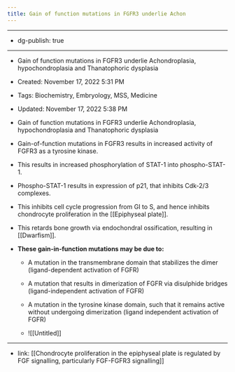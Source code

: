 ```yaml
---
title: Gain of function mutations in FGFR3 underlie Achon
---
```


- --

- dg-publish: true

- --

- Gain of function mutations in FGFR3 underlie Achondroplasia, hypochondroplasia and Thanatophoric dysplasia

- Created: November 17, 2022 5:31 PM

- Tags: Biochemistry, Embryology, MSS, Medicine

- Updated: November 17, 2022 5:38 PM

- Gain of function mutations in FGFR3 underlie Achondroplasia, hypochondroplasia and Thanatophoric dysplasia

- Gain-of-function mutations in FGFR3 results in increased activity of FGFR3 as a tyrosine kinase.

- This results in increased phosphorylation of STAT-1 into phospho-STAT-1.

- Phospho-STAT-1 results in expression of p21, that inhibits Cdk-2/3 complexes.

- This inhibits cell cycle progression from GI to S, and hence inhibits chondrocyte proliferation in the [[Epiphyseal plate]].

- This retards bone growth via endochondral ossification, resulting in [[Dwarfism]].

- **********************These gain-in-function mutations may be due to:**********************
	 - A mutation in the transmembrane domain that stabilizes the dimer (ligand-dependent activation of FGFR)

	 - A mutation that results in dimerization of FGFR via disulphide bridges (ligand-independent activation of FGFR)

	 - A mutation in the tyrosine kinase domain, such that it remains active without undergoing dimerization (ligand independent activation of FGFR)

	 - ![[Untitled]]

- --

- link: [[Chondrocyte proliferation in the epiphyseal plate is regulated by FGF signalling, particularly FGF-FGFR3 signalling]]
